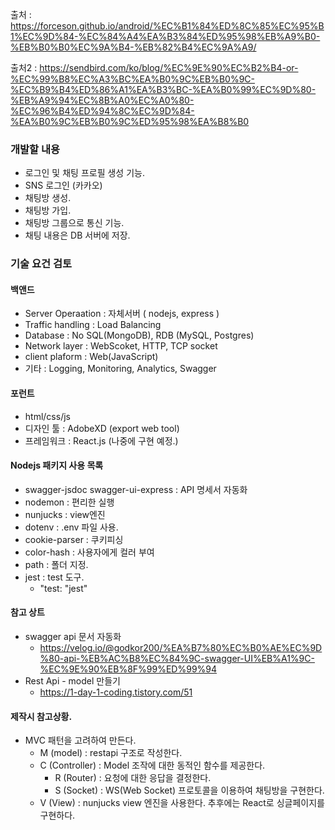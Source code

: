 출처 : https://forceson.github.io/android/%EC%B1%84%ED%8C%85%EC%95%B1%EC%9D%84-%EC%84%A4%EA%B3%84%ED%95%98%EB%A9%B0-%EB%B0%B0%EC%9A%B4-%EB%82%B4%EC%9A%A9/

출처2 : https://sendbird.com/ko/blog/%EC%9E%90%EC%B2%B4-or-%EC%99%B8%EC%A3%BC%EA%B0%9C%EB%B0%9C-%EC%B9%B4%ED%86%A1%EA%B3%BC-%EA%B0%99%EC%9D%80-%EB%A9%94%EC%8B%A0%EC%A0%80-%EC%96%B4%ED%94%8C%EC%9D%84-%EA%B0%9C%EB%B0%9C%ED%95%98%EA%B8%B0

### 개발할 내용
- 로그인 및 채팅 프로필 생성 기능.
- SNS 로그인 (카카오)
- 채팅방 생성.
- 채팅방 가입.
- 채팅방 그룹으로 통신 기능.
- 채팅 내용은 DB 서버에 저장.


### 기술 요건 검토

#### 백앤드
- Server Operaation : 자체서버 ( nodejs, express )
- Traffic handling : Load Balancing
- Database : No SQL(MongoDB), RDB (MySQL, Postgres)
- Network layer : WebScoket, HTTP, TCP socket
- client plaform : Web(JavaScript)
- 기타 : Logging, Monitoring, Analytics, Swagger

#### 포런트
- html/css/js
- 디자인 툴 : AdobeXD (export web tool)
- 프레임워크 : React.js (나중에 구현 예정.)



#### Nodejs 패키지 사용 목록
- swagger-jsdoc swagger-ui-express : API 명세서 자동화
- nodemon : 편리한 실행
- nunjucks : view엔진
- dotenv : .env 파일 사용.
- cookie-parser : 쿠키피싱
- color-hash : 사용자에게 컬러 부여
- path : 폴더 지정.
- jest : test 도구.
  - "test: "jest"



#### 참고 상트
- swagger api 문서 자동화
  - https://velog.io/@godkor200/%EA%B7%80%EC%B0%AE%EC%9D%80-api-%EB%AC%B8%EC%84%9C-swagger-UI%EB%A1%9C-%EC%9E%90%EB%8F%99%ED%99%94
- Rest Api - model 만들기
  - https://1-day-1-coding.tistory.com/51


#### 제작시 참고상황.
- MVC 패턴을 고려하여 만든다.
  - M (model) : restapi 구조로 작성한다.
  - C (Controller) : Model 조작에 대한 동적인 함수를 제공한다.
    - R (Router) : 요청에 대한 응답을 결정한다.
    - S (Socket) : WS(Web Socket) 프로토콜을 이용하여 채팅방을 구현한다.
  - V (View) : nunjucks view 엔진을 사용한다. 추후에는 React로 싱글페이지를 구현하다.

